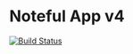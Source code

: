 Noteful App v4
============================
[![Build Status](https://travis-ci.org/thinkful-ei20/gianluca-noteful-app-v4.svg?branch=master)](https://travis-ci.org/thinkful-ei20/gianluca-noteful-app-v4)